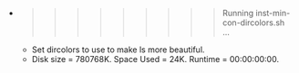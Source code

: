 * >>>>>>>>> Running inst-min-con-dircolors.sh ...
  * Set dircolors to use  to make ls more beautiful.
  * Disk size = 780768K. Space Used = 24K. Runtime = 00:00:00:00.
